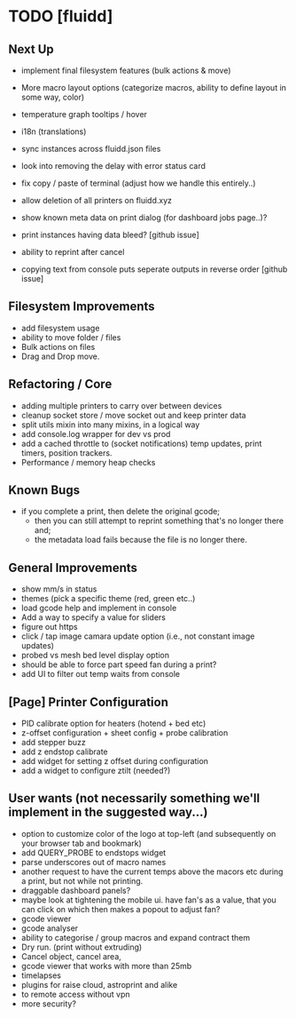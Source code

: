 # TODO [fluidd]

## Next Up

- implement final filesystem features (bulk actions & move)
- More macro layout options (categorize macros, ability to define layout in some way, color)
- temperature graph tooltips / hover
- i18n (translations)
- sync instances across fluidd.json files
- look into removing the delay with error status card
- fix copy / paste of terminal (adjust how we handle this entirely..)

- allow deletion of all printers on fluidd.xyz
- show known meta data on print dialog (for dashboard jobs page..)?
- print instances having data bleed? [github issue]
- ability to reprint after cancel
- copying text from console puts seperate outputs in reverse order [github issue]

## Filesystem Improvements

- add filesystem usage
- ability to move folder / files
- Bulk actions on files
- Drag and Drop move.

## Refactoring / Core

- adding multiple printers to carry over between devices
- cleanup socket store / move socket out and keep printer data
- split utils mixin into many mixins, in a logical way
- add console.log wrapper for dev vs prod
- add a cached throttle to (socket notifications) temp updates, print timers, position trackers.
- Performance / memory heap checks

## Known Bugs

- if you complete a print, then delete the original gcode;
  - then you can still attempt to reprint something that's no longer there and;
  - the metadata load fails because the file is no longer there.

## General Improvements

- show mm/s in status
- themes (pick a specific theme (red, green etc..)
- load gcode help and implement in console
- Add a way to specify a value for sliders
- figure out https
- click / tap image camara update option (i.e., not constant image updates)
- probed vs mesh bed level display option
- should be able to force part speed fan during a print?
- add UI to filter out temp waits from console

## [Page] Printer Configuration

- PID calibrate option for heaters (hotend + bed etc)
- z-offset configuration + sheet config + probe calibration
- add stepper buzz
- add z endstop calibrate
- add widget for setting z offset during configuration
- add a widget to configure ztilt (needed?)

## User wants (not necessarily something we'll implement in the suggested way...)

- option to customize color of the logo at top-left (and subsequently on your browser tab and bookmark)
- add QUERY_PROBE to endstops widget
- parse underscores out of macro names
- another request to have the current temps above the macors etc during a print, but not while not printing.
- draggable dashboard panels?
- maybe look at tightening the mobile ui. have fan's as a value, that you can click
  on which then makes a popout to adjust fan?
- gcode viewer
- gcode analyser
- ability to categorise / group macros and expand contract them
- Dry run. (print without extruding)
- Cancel object, cancel area,
- gcode viewer that works with more than 25mb
- timelapses
- plugins for raise cloud, astroprint and alike
- to remote access without vpn
- more security?